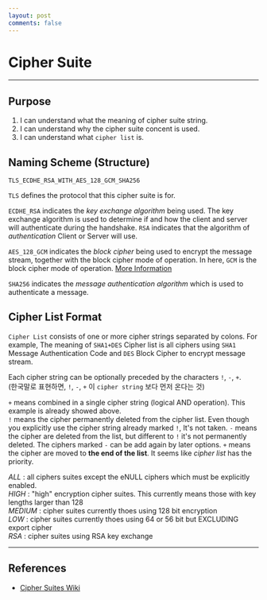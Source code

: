 ```yaml
---
layout: post
comments: false
---
```


# Cipher Suite

---

## Purpose

1. I can understand what the meaning of cipher suite string.
2. I can understand why the cipher suite concent is used.
3. I can understand what `cipher list` is.

## Naming Scheme (Structure)

```
TLS_ECDHE_RSA_WITH_AES_128_GCM_SHA256
```

`TLS` defines the protocol that this cipher suite is for.  

`ECDHE_RSA` indicates the *key exchange algorithm* being used. The key exchange algorithm is used to determine
if and how the client and server will authenticate during the handshake. `RSA` indicates that the algorithm of
*authentication* Client or Server will use.  

`AES_128_GCM` indicates the *block cipher* being used to encrypt the message stream, together with the block
cipher mode of operation. In here, `GCM` is the block cipher mode of operation.
[More Information](./block_ciphers.md)

`SHA256` indicates the *message authentication algorithm* which is used to authenticate a message.


## Cipher List Format

`Cipher List` consists of one or more cipher strings separated by colons. For example, The meaning
of `SHA1+DES` Cipher list is all ciphers using `SHA1` Message Authentication Code and `DES` Block
Cipher to encrypt message stream.  

Each cipher string can be optionally preceded by the characters `!`, `-`, `+`.  
(한국말로 표현하면, `!`, `-`, `+` 이 `cipher string` 보다 먼저 온다는 것)  

`+` means combined in a single cipher string (logical AND operation). This example is already showed
above.  
`!` means the cipher permanently deleted from the cipher list. Even though you explicitly use the
cipher string already marked `!`, It's not taken.
`-` means the cipher are deleted from the list, but different to `!` it's not permanently deleted.
The ciphers marked `-` can be add again by later options.
`+` means the cipher are moved to **the end of the list**. It seems like *cipher list* has the
priority.  

_ALL_ : all ciphers suites except the eNULL ciphers which must be explicitly enabled.  
_HIGH_ : "high" encryption cipher suites. This currently means those with key lengths larger than 128  
_MEDIUM_ : cipher suites currently thoes using 128 bit encryption  
_LOW_ : cipher suites currently thoes using 64 or 56 bit but EXCLUDING export cipher  
_RSA_ : cipher suites using RSA key exchange  

---

## References

* [Cipher Suites Wiki](https://en.wikipedia.org/wiki/Cipher_suite)
